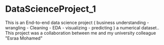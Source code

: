 # DataScienceProject_1
This is an End-to-end data science project ( business understanding - wrangling - Cleaning - EDA - visualizing - predicting ) a numerical dataset.. This project was a collaboration between me and my university colleague "Esraa Mohamed" 
